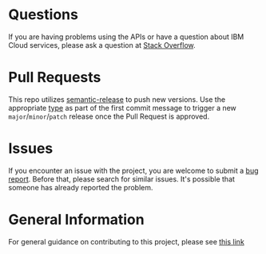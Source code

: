 # Questions
If you are having problems using the APIs or have a question about IBM Cloud services,
please ask a question at
[Stack Overflow](http://stackoverflow.com/questions/ask?tags=ibm-cloud-scc).

# Pull Requests
This repo utilizes [semantic-release](https://github.com/semantic-release/semantic-release) to 
push new versions. Use the appropriate [type](https://github.com/angular/angular/blob/main/CONTRIBUTING.md#type) 
as part of the first commit message to trigger a new `major`/`minor`/`patch` release once the Pull 
Request is approved.

# Issues
If you encounter an issue with the project, you are welcome to submit a
[bug report](https://github.com/IBM/scc-go-sdk/issues).
Before that, please search for similar issues. It's possible that someone has already reported the problem.

# General Information
For general guidance on contributing to this project, please see
[this link](https://github.com/IBM/ibm-cloud-sdk-common/blob/main/CONTRIBUTING_go.md)

